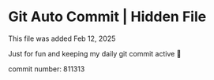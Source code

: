 # Git Auto Commit | Hidden File

This file was added Feb 12, 2025

Just for fun and keeping my daily git commit active 🤪

commit number: 811313
